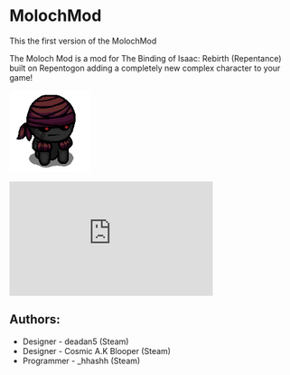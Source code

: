 # MolochMod
This the first version of the MolochMod

The Moloch Mod is a mod for The Binding of Isaac: Rebirth (Repentance) built on Repentogon adding a completely new complex character to your game!

![Moloch Character Art](resources/gfx/ui/stage/playerportrait_moloch.png)

<div style="width:360px;max-width:100%;"><div style="height:0;padding-bottom:56.11%;position:relative;"><iframe width="360" height="202" style="position:absolute;top:0;left:0;width:100%;height:100%;" frameBorder="0" src="https://imgflip.com/embed/8j9wny"></iframe></div></div>

## Authors: 
- Designer - deadan5 (Steam)
- Designer - Cosmic A.K Blooper (Steam)
- Programmer - _hhashh (Steam)

